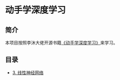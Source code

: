 # 动手学深度学习

## 简介

本项目按照李沐大佬开源书籍[《动手学深度学习》](https://zh.d2l.ai/chapter_preliminaries/index.html)来学习。

## 目录

* [3. 线性神经网络](./Part3)